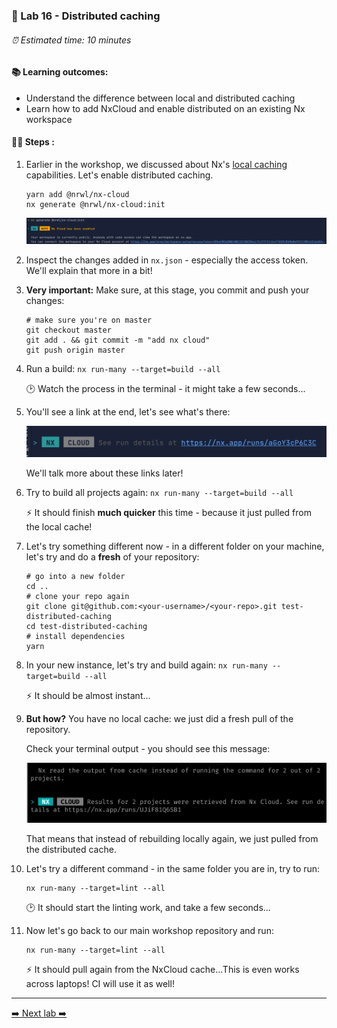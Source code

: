 ### 🔌 Lab 16 - Distributed caching

###### ⏰ Estimated time: 10 minutes

#### 📚 Learning outcomes:

- Understand the difference between local and distributed caching
- Learn how to add NxCloud and enable distributed on an existing Nx workspace

#### 🏋️‍♀️ Steps :

1. Earlier in the workshop, we discussed about Nx's [local caching](https://nx.dev/latest/angular/workspace/computation-caching#computation-caching) 
capabilities. Let's enable distributed caching.

   ```
   yarn add @nrwl/nx-cloud
   nx generate @nrwl/nx-cloud:init
   ```
   
   ![Nx Cloud Confirmation](./nx_cloud_enabled.png)
   
2. Inspect the changes added in `nx.json` - especially the access token. We'll explain that more in a bit!
3. **Very important:** Make sure, at this stage, you commit and push your changes:

    ```
    # make sure you're on master
    git checkout master
    git add . && git commit -m "add nx cloud"
    git push origin master
    ```

4. Run a build: `nx run-many --target=build --all`
    
    🕑 Watch the process in the terminal - it might take a few seconds...
    
5. You'll see a link at the end, let's see what's there:

    ![Run Details Link](./run_details.png)
    
    We'll talk more about these links later!
    
6. Try to build all projects again: `nx run-many --target=build --all`
    
    ⚡ It should finish **much quicker** this time - because it just pulled from the local cache!
    
7. Let's try something different now - in a different folder on your machine, let's try and do a **fresh** of your repository:

    ```
    # go into a new folder
    cd ..
    # clone your repo again
    git clone git@github.com:<your-username>/<your-repo>.git test-distributed-caching
    cd test-distributed-caching
    # install dependencies
    yarn
    ```

8. In your new instance, let's try and build again: `nx run-many --target=build --all`

    ⚡ It should be almost instant...

9. **But how?** You have no local cache: we just did a fresh pull of the repository. 

    Check your terminal output - you should see this message: 

    ![NxCloud cache pull](./distrib_caching_confirmation.png)
    
    That means that instead of rebuilding locally again, we just pulled from the distributed cache. 
    
10. Let's try a different command - in the same folder you are in, try to run:

    ```
    nx run-many --target=lint --all
    ```
    
    🕑 It should start the linting work, and take a few seconds...

10. Now let's go back to our main workshop repository and run:

    ```
    nx run-many --target=lint --all
    ```
    
    ⚡ It should pull again from the NxCloud cache...This is even works across laptops! CI will use it as well!

---

[➡️ Next lab ➡️](../lab17/LAB.md)
